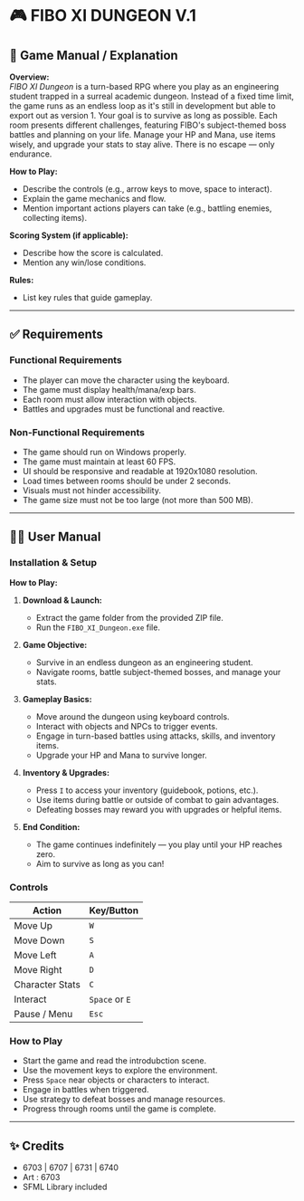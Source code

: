 # 🎮 FIBO XI DUNGEON V.1

## 📘 Game Manual / Explanation

**Overview:**  
*FIBO XI Dungeon* is a turn-based RPG where you play as an engineering student trapped in a surreal academic dungeon. 
Instead of a fixed time limit, the game runs as an endless loop as it's still in development but able to export out as version 1.
Your goal is to survive as long as possible. Each room presents different challenges, featuring FIBO's subject-themed boss battles and planning on your life. 
Manage your HP and Mana, use items wisely, and upgrade your stats to stay alive. There is no escape — only endurance.


**How to Play:**
- Describe the controls (e.g., arrow keys to move, space to interact).
- Explain the game mechanics and flow.
- Mention important actions players can take (e.g., battling enemies, collecting items).

**Scoring System (if applicable):**
- Describe how the score is calculated.
- Mention any win/lose conditions.

**Rules:**
- List key rules that guide gameplay.


---

## ✅ Requirements

### Functional Requirements
- The player can move the character using the keyboard.
- The game must display health/mana/exp bars.
- Each room must allow interaction with objects.
- Battles and upgrades must be functional and reactive.

### Non-Functional Requirements
- The game should run on Windows properly.
- The game must maintain at least 60 FPS.
- UI should be responsive and readable at 1920x1080 resolution.
- Load times between rooms should be under 2 seconds.
- Visuals must not hinder accessibility.
- The game size must not be too large (not more than 500 MB).

---

## 🧑‍💻 User Manual

### Installation & Setup
**How to Play:**
1. **Download & Launch:**
   - Extract the game folder from the provided ZIP file.
   - Run the `FIBO_XI_Dungeon.exe` file.

2. **Game Objective:**
   - Survive in an endless dungeon as an engineering student.
   - Navigate rooms, battle subject-themed bosses, and manage your stats.

3. **Gameplay Basics:**
   - Move around the dungeon using keyboard controls.
   - Interact with objects and NPCs to trigger events.
   - Engage in turn-based battles using attacks, skills, and inventory items.
   - Upgrade your HP and Mana to survive longer.

4. **Inventory & Upgrades:**
   - Press `I` to access your inventory (guidebook, potions, etc.).
   - Use items during battle or outside of combat to gain advantages.
   - Defeating bosses may reward you with upgrades or helpful items.

5. **End Condition:**
   - The game continues indefinitely — you play until your HP reaches zero.
   - Aim to survive as long as you can!


### Controls
| Action          | Key/Button         |
|-----------------|--------------------|
| Move Up         | `W`                |
| Move Down       | `S`                |
| Move Left       | `A`                |
| Move Right      | `D`                |
| Character Stats | `C`                |
| Interact        | `Space` or `E`     |
| Pause / Menu    | `Esc`              |

### How to Play
- Start the game and read the introdubction scene.
- Use the movement keys to explore the environment.
- Press `Space` near objects or characters to interact.
- Engage in battles when triggered.
- Use strategy to defeat bosses and manage resources.
- Progress through rooms until the game is complete.

---

## ✨ Credits

- 6703 | 6707 | 6731 | 6740
- Art  : 6703
- SFML Library included
